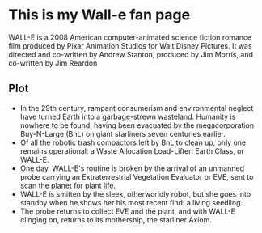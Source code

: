 # This is my Wall-e fan page

WALL-E is a 2008 American computer-animated science fiction romance film produced by Pixar Animation Studios for Walt Disney Pictures. It was directed and co-written by Andrew Stanton, produced by Jim Morris, and co-written by Jim Reardon

## Plot

* In the 29th century, rampant consumerism and environmental neglect have turned Earth into a garbage-strewn wasteland. Humanity is nowhere to be found, having been evacuated by the megacorporation Buy-N-Large (BnL) on giant starliners seven centuries earlier. 
* Of all the robotic trash compactors left by BnL to clean up, only one remains operational: a Waste Allocation Load-Lifter: Earth Class, or WALL-E. 
* One day, WALL-E's routine is broken by the arrival of an unmanned probe carrying an Extraterrestrial Vegetation Evaluator or EVE, sent to scan the planet for plant life. 
* WALL-E is smitten by the sleek, otherworldly robot, but she goes into standby when he shows her his most recent find: a living seedling. 
* The probe returns to collect EVE and the plant, and with WALL-E clinging on, returns to its mothership, the starliner Axiom. 


